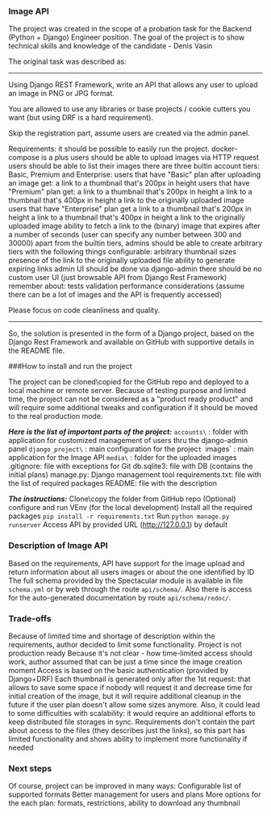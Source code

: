 ### Image API

The project was created in the scope of a probation task for the Backend (Python + Django) Engineer position. The goal of the project is to show technical skills and knowledge of the candidate - Denis Vasin

The original task was described as:
_______________________________________________________
Using Django REST Framework, write an API that allows any user to upload an image in PNG or JPG format.

You are allowed to use any libraries or base projects / cookie cutters you want (but using DRF is a hard requirement).

Skip the registration part, assume users are created via the admin panel.

Requirements:
it should be possible to easily run the project. docker-compose is a plus
users should be able to upload images via HTTP request
users should be able to list their images
there are three bultin account tiers: Basic, Premium and Enterprise:
users that have "Basic" plan after uploading an image get: 
a link to a thumbnail that's 200px in height
users that have "Premium" plan get:
a link to a thumbnail that's 200px in height
a link to a thumbnail that's 400px in height
a link to the originally uploaded image
users that have "Enterprise" plan get
a link to a thumbnail that's 200px in height
a link to a thumbnail that's 400px in height
a link to the originally uploaded image
ability to fetch a link to the (binary) image that expires after a number of seconds (user can specify any number between 300 and 30000)
apart from the builtin tiers, admins should be able to create arbitrary tiers with the following things configurable:
arbitrary thumbnail sizes
presence of the link to the originally uploaded file
ability to generate expiring links
admin UI should be done via django-admin
there should be no custom user UI (just browsable API from Django Rest Framework)
remember about:
tests
validation
performance considerations (assume there can be a lot of images and the API is frequently accessed)


Please focus on code cleanliness and quality.
_______________________________________________________

So, the solution is presented in the form of a Django project, based on the Django Rest Framework and available on GitHub with supportive details in the README file.

###How to install and run the project

The project can be cloned\copied for the GitHub repo and deployed to a local machine or remote server. Because of testing purpose and limited time, the project can not be considered as a "product ready product" and will require some additional tweaks and configuration if it should be moved to the real production mode.

***Here is the list of important parts of the project:***
`accounts\` : folder with application for customized management of users thru the django-admin panel
`django_project\` : main configuration for the projec`t
`images\` : main application for the Image API
`media\` : folder for the uploaded images
.gitignore: file with exceptions for Git
db.sqlite3: file with DB (contains the initial plans)
manage.py: Django management tool
requirements.txt: file with the list of required packages
README: file with the description

***The instructions:***
Clone\copy the folder from GitHub repo
(Optional) configure and run VEnv (for the local development)
Install all the required packages `pip install -r requirements.txt`
Run `python manage.py runserver`
Access API by provided URL (http://127.0.0.1) by default

### Description of Image API

Based on the requirements, API have support for the image upload and return information about all users images or about the one identified by ID
The full schema provided by the Spectacular module is available in file `schema.yml` or by web through the route `api/schema/`. Also there is access for the auto-generated documentation by route `api/schema/redoc/`.

### Trade-offs

Because of limited time and shortage of description within the requirements, author decided to limit some functionality. 
Project is not production ready
Because it's not clear - how time-limited access should work, author assumed that can be just a time since the image creation moment
Access is based on the basic authentication (provided by Django+DRF)
Each thumbnail is generated only after the 1st request: that allows to save some space if nobody will request it and decrease time for initial creation of the image, but it will require additional cleanup in the future if the user plan doesn't allow some sizes anymore. Also, it could lead to some difficulties with scalability: it would require an additional efforts to keep distributed file storages in sync.
Requirements don't contain the part about access to the files (they describes just the links), so this part has limited functionality and shows ability to implement more functionality if needed

### Next steps
Of course, project can be improved in many ways:
Configurable list of supported formats
Better management for users and plans
More options for the each plan: formats, restrictions, ability to download any thumbnail 
